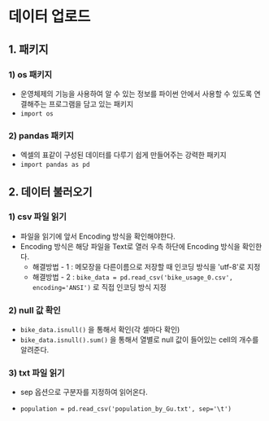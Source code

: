 # 데이터 업로드



## 1. 패키지



### 1) os 패키지

- 운영체제의 기능을 사용하여 알 수 있는 정보를 파이썬 안에서 사용할 수 있도록 연결해주는 프로그램을 담고 있는 패키지
- ``import os``



### 2) pandas 패키지

- 엑셀의 표같이 구성된 데이터를 다루기 쉽게 만들어주는 강력한 패키지
- ``import pandas as pd``



## 2. 데이터 불러오기



### 1) csv 파일 읽기

- 파일을 읽기에 앞서 Encoding 방식을 확인해야한다.
- Encoding 방식은 해당 파일을 Text로 열러 우측 하단에 Encoding 방식을 확인한다.
  - 해결방법 - 1 : 메모장을 다른이름으로 저장할 때 인코딩 방식을 'utf-8'로 지정
  - 해결방법 - 2 : ``bike_data = pd.read_csv('bike_usage_0.csv', encoding='ANSI')`` 로 직접 인코딩 방식 지정



### 2) null 값 확인

- ``bike_data.isnull()`` 을 통해서 확인(각 셀마다 확인)
- ``bike_data.isnull().sum()`` 을 통해서 열별로 null 값이 들어있는 cell의 개수를 알려준다.



### 3) txt 파일 읽기

- sep 옵션으로 구분자를 지정하여 읽어온다.

- ``population = pd.read_csv('population_by_Gu.txt', sep='\t')``

  

